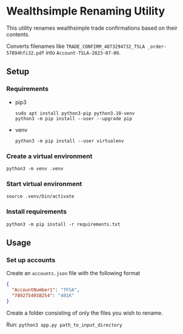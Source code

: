 # Wealthsimple Renaming Utility

This utility renames wealthsimple trade confirmations based on their contents.

Converts filenames like `TRADE_CONFIRM_4873294732_TSLA _order-57894hfi32.pdf` into `Account-TSLA-2023-07-09`.

## Setup

### Requirements
- pip3
  ```
  sudo apt install python3-pip python3.10-venv
  python3 -m pip install --user --upgrade pip
  ```
- venv
  ```
  python3 -m pip install --user virtualenv
  ```

### Create a virtual environment

```
python3 -m venv .venv
```

### Start virtual environment

```
source .venv/bin/activate
```

### Install requirements

```
python3 -m pip install -r requirements.txt
```

## Usage

### Set up accounts
Create an `accounts.json` file with the following format

```json
{
  "AccountNumber1": "TFSA",
  "7892754938254": "401K"
}
```

Create a folder consisting of only the files you wish to rename.

Run: `python3 app.py path_to_input_directory`